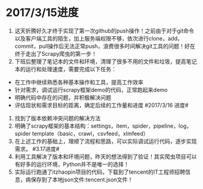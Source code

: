 # 2017/3/15进度 #

1. 这天折腾好久才终于实现了第一次github的push操作！之前由于对于git命令以及客户端工具的陌生，加上服务端权限不够，依次进行clone，add，commit，pull操作后无法正常push，浪费很多时间解决git工具的问题！好在终于走出了Scrapy爬虫的第一步！
2. 下班后整理了笔记本的文件和环境，清理了很多不用的文件和垃圾，提高笔记本的运行和处理速度，需要完成以下任务：
* 在工作中继续熟悉各种基本操作和工具，提高工作效率
* 针对需求，调试运行scrapy框架demo的代码，正常跑起来demo
* 明确代码中存在的问题，并积极解决问题
* 评估现状和需求目标的距离，确定后续的工作量和进度
#2017/3/16 进度#
1. 找到了版本依赖冲突问题的解决方法
2. 明确了scrapy框架的基本结构：settings，item，spider，pipeline，log，spider template（basic，crawl，csvfeed，xlmfeed）
3. 在上述工作的基础上，理顺了流程和思路，可以实际调试运行代码，逐步实现需求。
#3.17进度#
1. 利用工具解决了版本和环境问题，昨天的想法得到了验证！其实爬虫项目可以有好多的运行环境，Python并不是唯一的选择！
2. 实际运行跑通了itzhaopin项目的代码，下载到了tencent的IT工程师招聘信息，病保存到了本地json文件:tencent.json文件！
